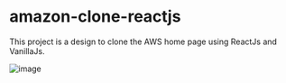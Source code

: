 # amazon-clone-reactjs

This project is a design to clone the AWS home page using ReactJs and VanillaJs.

![image](https://user-images.githubusercontent.com/36519974/166889312-998e77ac-9304-4a92-a59e-c94d2bc417fb.png)
